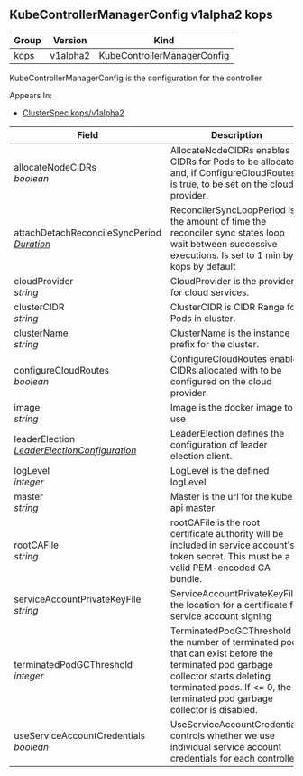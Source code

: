 ## KubeControllerManagerConfig v1alpha2 kops

Group        | Version     | Kind
------------ | ---------- | -----------
kops | v1alpha2 | KubeControllerManagerConfig



KubeControllerManagerConfig is the configuration for the controller

<aside class="notice">
Appears In:

<ul> 
<li><a href="#clusterspec-v1alpha2-kops">ClusterSpec kops/v1alpha2</a></li>
</ul></aside>

Field        | Description
------------ | -----------
allocateNodeCIDRs <br /> *boolean*    | AllocateNodeCIDRs enables CIDRs for Pods to be allocated and, if ConfigureCloudRoutes is true, to be set on the cloud provider.
attachDetachReconcileSyncPeriod <br /> *[Duration](#duration-v1-meta)*    | ReconcilerSyncLoopPeriod is the amount of time the reconciler sync states loop wait between successive executions. Is set to 1 min by kops by default
cloudProvider <br /> *string*    | CloudProvider is the provider for cloud services.
clusterCIDR <br /> *string*    | ClusterCIDR is CIDR Range for Pods in cluster.
clusterName <br /> *string*    | ClusterName is the instance prefix for the cluster.
configureCloudRoutes <br /> *boolean*    | ConfigureCloudRoutes enables CIDRs allocated with to be configured on the cloud provider.
image <br /> *string*    | Image is the docker image to use
leaderElection <br /> *[LeaderElectionConfiguration](#leaderelectionconfiguration-v1alpha2-kops)*    | LeaderElection defines the configuration of leader election client.
logLevel <br /> *integer*    | LogLevel is the defined logLevel
master <br /> *string*    | Master is the url for the kube api master
rootCAFile <br /> *string*    | rootCAFile is the root certificate authority will be included in service account's token secret. This must be a valid PEM-encoded CA bundle.
serviceAccountPrivateKeyFile <br /> *string*    | ServiceAccountPrivateKeyFile the location for a certificate for service account signing
terminatedPodGCThreshold <br /> *integer*    | TerminatedPodGCThreshold is the number of terminated pods that can exist before the terminated pod garbage collector starts deleting terminated pods. If <= 0, the terminated pod garbage collector is disabled.
useServiceAccountCredentials <br /> *boolean*    | UseServiceAccountCredentials controls whether we use individual service account credentials for each controller.


